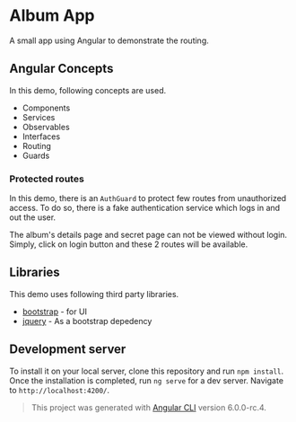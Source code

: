 # Album App

A small app using Angular to demonstrate the routing.

## Angular Concepts
In this demo, following concepts are used.

* Components
* Services
* Observables
* Interfaces
* Routing
* Guards

### Protected routes
In this demo, there is an `AuthGuard` to protect few routes from unauthorized access. To do so, there is a fake authentication service which logs in and out the user.

The album's details page and secret page can not be viewed without login. Simply, click on login button and these 2 routes will be available.

## Libraries
This demo uses following third party libraries.

* [bootstrap](https://www.npmjs.com/package/bootstrap) - for UI
* [jquery](http://jquery.com/) - As a bootstrap depedency

## Development server

To install it on your local server, clone this repository and run `npm install`. Once the installation is completed,
run `ng serve` for a dev server. Navigate to `http://localhost:4200/`.

> This project was generated with [Angular CLI](https://github.com/angular/angular-cli) version 6.0.0-rc.4.
